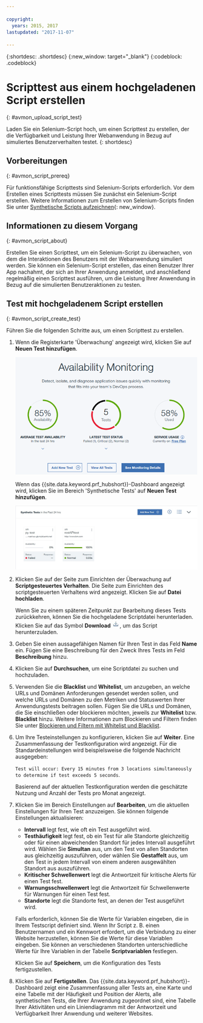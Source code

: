 ```yaml
---

copyright:
  years: 2015, 2017
lastupdated: "2017-11-07"

---
```


{:shortdesc: .shortdesc}
{:new_window: target="_blank"}
{:codeblock: .codeblock}

# Scripttest aus einem hochgeladenen Script erstellen
{: #avmon_upload_script_test}

Laden Sie ein Selenium-Script hoch, um einen Scripttest zu erstellen, der die Verfügbarkeit und Leistung Ihrer Webanwendung in Bezug auf simuliertes Benutzerverhalten testet.
{: shortdesc}

## Vorbereitungen
{: #avmon_script_prereq}

Für funktionsfähige Scripttests sind Selenium-Scripts erforderlich. Vor dem Erstellen eines Scripttests müssen Sie zunächst ein Selenium-Script erstellen. Weitere Informationen zum Erstellen von Selenium-Scripts finden Sie unter [Synthetische Scripts aufzeichnen](http://www.ibm.com/support/knowledgecenter/SSMKFH/com.ibm.apmaas.doc/install/admin_syn_record_script.htm "(Wird in neuer Registerkarte oder neuem Fenster geöffnet)"){: new_window}.

## Informationen zu diesem Vorgang
{: #avmon_script_about}

Erstellen Sie einen Scripttest, um ein Selenium-Script zu überwachen, von dem die Interaktionen des Benutzers mit der Webanwendung simuliert werden. Sie können ein Selenium-Script erstellen, das einen Benutzer Ihrer App nachahmt, der sich an Ihrer Anwendung anmeldet, und anschließend regelmäßig einen Scripttest ausführen, um die Leistung Ihrer Anwendung in Bezug auf die simulierten Benutzeraktionen zu testen.

## Test mit hochgeladenem Script erstellen
{: #avmon_script_create_test}

Führen Sie die folgenden Schritte aus, um einen Scripttest zu erstellen.

1.  Wenn die Registerkarte 'Überwachung' angezeigt wird, klicken Sie auf **Neuen Test hinzufügen**.

    ![Die Registerkarte 'Überwachung' für die Cloud Foundry-Anwendung](images/avmon_tab.png)

    Wenn das {{site.data.keyword.prf_hubshort}}-Dashboard angezeigt wird, klicken Sie im Bereich 'Synthetische Tests' auf **Neuen Test hinzufügen**.

    ![Die Schaltfläche 'Neuen Test hinzufügen' im Bereich 'Synthetische Tests'](images/syn_tests_pane.jpg)

2.  Klicken Sie auf der Seite zum Einrichten der Überwachung auf **Scriptgesteuertes Verhalten**. Die Seite zum Einrichten des scriptgesteuerten Verhaltens wird angezeigt. Klicken Sie auf **Datei hochladen**.

    Wenn Sie zu einem späteren Zeitpunkt zur Bearbeitung dieses Tests zurückkehren, können Sie die hochgeladene Scriptdatei herunterladen. Klicken Sie auf das Symbol **Download** ![Downloadsymbol](images/download_icn_white_smll.jpg), um das Script herunterzuladen.

3.  Geben Sie einen aussagefähigen Namen für Ihren Test in das Feld **Name** ein. Fügen Sie eine Beschreibung für den Zweck Ihres Tests im Feld **Beschreibung** hinzu.
4.  Klicken Sie auf **Durchsuchen**, um eine Scriptdatei zu suchen und hochzuladen.
5.  Verwenden Sie die **Blacklist** und **Whitelist**, um anzugeben, an welche URLs und Domänen Anforderungen gesendet werden sollen, und welche URLs und Domänen zu den Metriken und Statuswerten Ihrer Anwendungstests beitragen sollen. Fügen Sie die URLs und Domänen, die Sie einschließen oder blockieren möchten, jeweils zur **Whitelist** bzw. **Blacklist** hinzu. Weitere Informationen zum Blockieren und Filtern finden Sie unter [Blockieren und Filtern mit Whitelist und Blacklist](avmon_whitelist_blacklist.html#avmon_whitelist_blacklist "Verwenden Sie die Whitelist und Blacklist, um festzulegen, an welche Ressourcen Anfragen gesendet werden sollen, und welche Ressourcen mit ihren Daten zu den Metriken und Statuswerten der Anwendungstests beitragen sollen. Whitelist und Blacklist sind nur für Tests von Webseiten und des scriptgesteuerten Verhaltens verfügbar.").
6.  Um Ihre Testeinstellungen zu konfigurieren, klicken Sie auf **Weiter**. Eine Zusammenfassung der Testkonfiguration wird angezeigt. Für die Standardeinstellungen wird beispielsweise die folgende Nachricht ausgegeben:

    ``Test will occur: Every 15 minutes from 3 locations simultaneously to determine if test exceeds 5 seconds``.

    Basierend auf der aktuellen Testkonfiguration werden die geschätzte Nutzung und Anzahl der Tests pro Monat angezeigt.

7.  Klicken Sie im Bereich Einstellungen auf **Bearbeiten**, um die aktuellen Einstellungen für Ihren Test anzuzeigen. Sie können folgende Einstellungen aktualisieren:
    - **Intervall** legt fest, wie oft ein Test ausgeführt wird.
    - **Testhäufigkeit** legt fest, ob ein Test für alle Standorte gleichzeitig oder für einen abweichenden Standort für jedes Intervall ausgeführt wird. Wählen Sie **Simultan** aus, um den Test von allen Standorten aus gleichzeitig auszuführen, oder wählen Sie **Gestaffelt** aus, um den Test in jedem Intervall von einem anderen ausgewählten Standort aus auszuführen.
    - **Kritischer Schwellenwert** legt die Antwortzeit für kritische Alerts für einen Test fest.
    - **Warnungsschwellenwert** legt die Antwortzeit für Schwellenwerte für Warnungen für einen Test fest.
    - **Standorte** legt die Standorte fest, an denen der Test ausgeführt wird.

    Falls erforderlich, können Sie die Werte für Variablen eingeben, die in Ihrem Testscript definiert sind. Wenn Ihr Script z. B. einen Benutzernamen und ein Kennwort erfordert, um die Verbindung zu einer Website herzustellen, können Sie die Werte für diese Variablen eingeben. Sie können an verschiedenen Standorten unterschiedliche Werte für Ihre Variablen in der Tabelle **Scriptvariablen** festlegen.

    Klicken Sie auf **Speichern**, um die Konfiguration des Tests fertigzustellen.

8.  Klicken Sie auf **Fertigstellen**. Das {{site.data.keyword.prf_hubshort}}-Dashboard zeigt eine Zusammenfassung aller Tests an, eine Karte und eine Tabelle mit der Häufigkeit und Position der Alerts, alle synthetischen Tests, die Ihrer Anwendung zugeordnet sind, eine Tabelle Ihrer Aktivitäten und ein Liniendiagramm mit der Antwortzeit und Verfügbarkeit Ihrer Anwendung und weiterer Websites.
